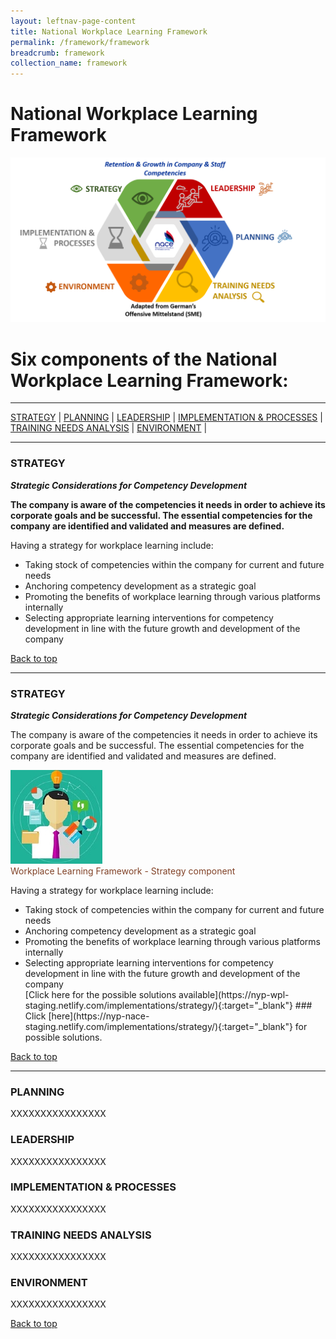 ```yaml
---
layout: leftnav-page-content
title: National Workplace Learning Framework
permalink: /framework/framework
breadcrumb: framework
collection_name: framework
---
```


# **National Workplace Learning Framework**


![National Workplace Learning Framework](/images/framework-header.png)
<caption> </caption>

# **Six components of the National Workplace Learning Framework:**

-------------------

[STRATEGY](#S) | [PLANNING](#P) | [LEADERSHIP](#L) | [IMPLEMENTATION & PROCESSES](#I) | [TRAINING NEEDS ANALYSIS](#T) | [ENVIRONMENT](#E) | 

-------------------


<a name="S"></a>
### STRATEGY
***Strategic Considerations for Competency Development***

**The company is aware of the competencies it needs in order to achieve its corporate goals and be successful. 
The essential competencies for the company are identified and validated and measures are defined.** 

Having a strategy for workplace learning include:
- Taking stock of competencies within the company for current and future needs
- Anchoring competency development as a strategic goal
- Promoting the benefits of workplace learning through various platforms internally
- Selecting appropriate learning interventions for competency development in line with the future growth and development of the company


[Back to top](#top)


--------------------------------------------

### **STRATEGY**
***Strategic Considerations for Competency Development***

The company is aware of the competencies it needs in order to achieve its corporate goals and be successful. 
The essential competencies for the company are identified and validated and measures are defined.

<div class="row">
    <div class="col is-6">
		<figure style="margin:0;">
			<img src="/images/tna.jpg" alt="Strategy"/>
			<figcaption class="has-text-weight-bold" style="color:#814227">Workplace Learning Framework - Strategy component</figcaption>
		</figure>
	</div>
	<div class="col is-6">
        <p>
                Having a strategy for workplace learning include:    
            <ul>
                <li>Taking stock of competencies within the company for current and future needs</li>
                <li>Anchoring competency development as a strategic goal</li>
		<li>Promoting the benefits of workplace learning through various platforms internally</li>
                <li>Selecting appropriate learning interventions for competency development in line with the future growth and development of the company</li>
		[Click here for the possible solutions available](https://nyp-wpl-staging.netlify.com/implementations/strategy/){:target="_blank"}
		### Click [here](https://nyp-nace-staging.netlify.com/implementations/strategy/){:target="_blank"} for possible solutions.		    
            </ul>
		</p>
	</div>
</div>


[Back to top](#top)

------------------------------------------











<a name="P"></a>
### PLANNING

XXXXXXXXXXXXXXXX



<a name="L"></a>
### LEADERSHIP

XXXXXXXXXXXXXXXX



<a name="I"></a>
### IMPLEMENTATION & PROCESSES

XXXXXXXXXXXXXXXX



<a name="T"></a>
### TRAINING NEEDS ANALYSIS

XXXXXXXXXXXXXXXX



<a name="E"></a>
### ENVIRONMENT

XXXXXXXXXXXXXXXX



[Back to top](#top)
